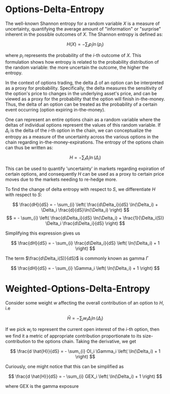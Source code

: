# Options-Delta-Entropy
The well-known Shannon entropy for a random variable $X$ is a measure of uncertainty, quantifying the average amount of "information" or "surprise" inherent in the possible outcomes of $X$. The Shannon entropy is defined as:

$$
H(X) = - \sum_{i} p_i \ln(p_i)
$$

where $p_i$ represents the probability of the $i$-th outcome of $X$. This formulation shows how entropy is related to the probability distribution of the random variable: the more uncertain the outcome, the higher the entropy.

In the context of options trading, the delta $\Delta$ of an option can be interpreted as a proxy for probability. Specifically, the delta measures the sensitivity of the option's price to changes in the underlying asset's price, and can be viewed as a proxy for the probability that the option will finish in-the-money. Thus, the delta of an option can be treated as the probability of a certain event occurring (option expiring in-the-money).

One can represent an entire options chain as a random variable where the deltas of individual options represent the values of this random variable. If $\Delta_i$ is the delta of the $i$-th option in the chain, we can conceptualize the entropy  as a measure of the uncertainty across the various options in the chain regarding in-the-money-expirations. The entropy of the options chain can thus be written as:

$$
H = - \sum_{i} \Delta_i \ln(\Delta_i)
$$

This can be used to quantify 'uncertainty' in markets regarding expiration of certain options, and consequently $H$ can be used as a proxy to certain price moves due to the markets needing to re-hedge more.

To find the change of delta entropy with respect to $S$, we differentiate $H$ with respect to $S$:

$$
\frac{dH}{dS} = - \sum_{i} \left( \frac{d\Delta_i}{dS} \ln(\Delta_i) + \Delta_i \frac{d}{dS}\ln(\Delta_i) \right)
$$
$$
 = - \sum_{i} \left( \frac{d\Delta_i}{dS} \ln(\Delta_i) + \frac{1}{\Delta_i(S)} \Delta_i \frac{d\Delta_i}{dS} \right)
$$

Simplifying this expression gives us

$$
\frac{dH}{dS} = - \sum_{i} \frac{d\Delta_i}{dS} \left( \ln(\Delta_i) + 1 \right)
$$

The term $\frac{d\Delta_i(S)}{dS}$ is commonly known as gamma $\Gamma$

$$
\frac{dH}{dS} = - \sum_{i} \Gamma_i \left( \ln(\Delta_i) + 1 \right)
$$

# Weighted-Options-Delta-Entropy

Consider some weight $w$ affecting the overall contribution of an option to $H$, i.e

$$
\hat{H} = - \sum_{i} w_i \Delta_i \ln(\Delta_i)
$$

If we pick $w_i$ to represent the current open interest of the $i$-th option, then we find it a metric of appropriate contribution proportionate to its size-contribution to the options chain. Taking the derivative, we get

$$
\frac{d \hat{H}}{dS} = - \sum_{i} OI_i \Gamma_i \left( \ln(\Delta_i) + 1 \right)
$$

Curiously, one might notice that this can be simplified as

$$
\frac{d \hat{H}}{dS} = - \sum_{i} GEX_i \left( \ln(\Delta_i) + 1 \right)
$$

where GEX is the gamma exposure
